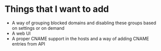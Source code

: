 # Things that I want to add

- A way of grouping blocked domains and disabling these groups based on settings or on demand
- A web UI
- A proper CNAME support in the hosts and a way of adding CNAME entries from API
